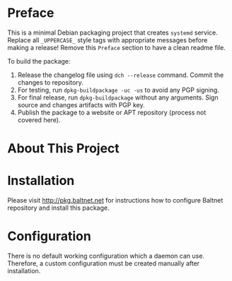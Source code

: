 # Preface
This is a minimal Debian packaging project that creates `systemd` service. Replace all `_UPPERCASE_` style tags with appropriate messages before making a release! Remove this `Preface` section to have a clean readme file.

To build the package:
1. Release the changelog file using `dch --release` command. Commit the changes to repository.
2. For testing, run `dpkg-buildpackage -uc -us` to avoid any PGP signing.
3. For final release, run `dpkg-buildpackage` without any arguments. Sign source and changes artifacts with PGP key.
4. Publish the package to a website or APT repository (process not covered here).

# About This Project

# Installation
Please visit http://pkg.baltnet.net for instructions how to configure Baltnet repository and install this package.

# Configuration
There is no default working configuration which a daemon can use. Therefore, a custom configuration must be created manually after installation.

